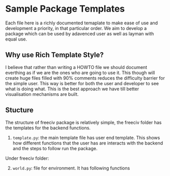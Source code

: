 # Sample Package Templates

Each file here is a richly documented temaplate to make ease of use and development a priority, in that particular order. We aim to develop a package which can be used by adavenced user as well as layman with equal use.

## Why use Rich Template Style?

I believe that rather than writing a HOWTO file we should document everthing as if we are the ones who are going to use it. This though will create huge files filled with 90% comments reduces the difficulty barrier for the simple user. This way is better for both the user and developer to see what is doing what. This is the best approach we have till better visualisation mechanisms are built.

## Stucture

The structure of freeciv package is relatively simple, the freeciv folder has the templates for the backend functions.

1. `template.py`: the main template file has user end template. This shows how different functions that the user has are interacts with the backend and the steps to follow run the package.

Under freeciv folder:

2. `world.py`: file for environment. It has following functions